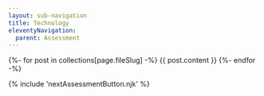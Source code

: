 ```yaml
---
layout: sub-navigation
title: Technology
eleventyNavigation:
  parent: Assessment
---
```


{%- for post in collections[page.fileSlug] -%}
{{ post.content }}
{%- endfor -%}

{% include 'nextAssessmentButton.njk' %}
